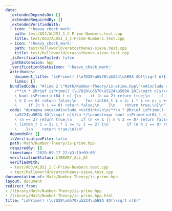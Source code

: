 ```yaml
---
data:
  _extendedDependsOn: []
  _extendedRequiredBy: []
  _extendedVerifiedWith:
  - icon: ':heavy_check_mark:'
    path: test/AOJ/ALDS1_1_C-Prime-Numbers.test.cpp
    title: test/AOJ/ALDS1_1_C-Prime-Numbers.test.cpp
  - icon: ':heavy_check_mark:'
    path: test/helloworld/eratosthenes-sieve.test.cpp
    title: test/helloworld/eratosthenes-sieve.test.cpp
  _isVerificationFailed: false
  _pathExtension: hpp
  _verificationStatusIcon: ':heavy_check_mark:'
  attributes:
    document_title: "isPrime() (\u7D20\u6570\u5224\u5B9A $O(\\sqrt n)$)"
    links: []
  bundledCode: "#line 2 \"Math/Number-Theory/is-prime.hpp\"\n#include <cstdint>\n\n\
    /**\n * @brief isPrime() (\u7D20\u6570\u5224\u5B9A $O(\\sqrt n)$)\n */\nconstexpr\
    \ bool isPrime(int64_t n) {\n    if (n == 2) return true;\n    if (n <= 1 || n\
    \ % 2 == 0) return false;\n    for (int64_t i = 3; i * i <= n; i += 2) {\n   \
    \     if (n % i == 0) return false;\n    }\n    return true;\n}\n"
  code: "#pragma once\n#include <cstdint>\n\n/**\n * @brief isPrime() (\u7D20\u6570\
    \u5224\u5B9A $O(\\sqrt n)$)\n */\nconstexpr bool isPrime(int64_t n) {\n    if\
    \ (n == 2) return true;\n    if (n <= 1 || n % 2 == 0) return false;\n    for\
    \ (int64_t i = 3; i * i <= n; i += 2) {\n        if (n % i == 0) return false;\n\
    \    }\n    return true;\n}\n"
  dependsOn: []
  isVerificationFile: false
  path: Math/Number-Theory/is-prime.hpp
  requiredBy: []
  timestamp: '2020-09-17 22:43:19+09:00'
  verificationStatus: LIBRARY_ALL_AC
  verifiedWith:
  - test/AOJ/ALDS1_1_C-Prime-Numbers.test.cpp
  - test/helloworld/eratosthenes-sieve.test.cpp
documentation_of: Math/Number-Theory/is-prime.hpp
layout: document
redirect_from:
- /library/Math/Number-Theory/is-prime.hpp
- /library/Math/Number-Theory/is-prime.hpp.html
title: "isPrime() (\u7D20\u6570\u5224\u5B9A $O(\\sqrt n)$)"
---
```

